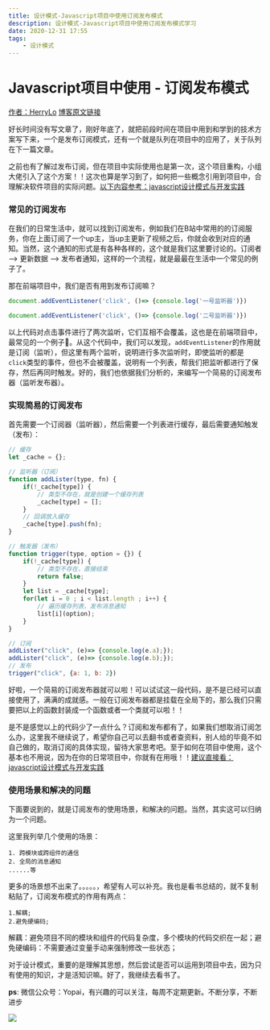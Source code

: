 ```yaml
---
title: 设计模式-Javascript项目中使用订阅发布模式
description: 设计模式-Javascript项目中使用订阅发布模式学习
date: 2020-12-31 17:55
tags: 
    - 设计模式
---
```


# Javascript项目中使用 - 订阅发布模式

[作者：HerryLo](https://github.com/HerryLo)
[博客原文链接](https://github.com/AttemptWeb/Record/issues/27)

好长时间没有写文章了，刚好年底了，就把前段时间在项目中用到和学到的技术方案写下来，一个是发布订阅模式，还有一个就是队列在项目中的应用了，关于队列在下一篇文章。

之前也有了解过发布订阅，但在项目中实际使用也是第一次，这个项目重构，小组大佬引入了这个方案！！这次也算是学习到了，如何把一些概念引用到项目中，合理解决软件项目的实际问题。[以下内容参考：javascript设计模式与开发实践]()

### 常见的订阅发布

在我们的日常生活中，就可以找到订阅发布，例如我们在B站中常用的的订阅服务，你在上面订阅了一个up主，当up主更新了视频之后，你就会收到对应的通知。当然，这个通知的形式是有各种各样的，这个就是我们这里要讨论的。订阅者 ——> 更新数据 ——> 发布者通知，这样的一个流程，就是最最在生活中一个常见的例子了。  

那在前端项目中，我们是否有用到发布订阅嘛？

```javascript
document.addEventListener('click', ()=> {console.log('一号监听器')})

document.addEventListener('click', ()=> {console.log('二号监听器')})
```
以上代码对点击事件进行了两次监听，它们互相不会覆盖，这也是在前端项目中，最常见的一个例子🌰。从这个代码中，我们可以发现，```addEventListener```的作用就是订阅（监听），但这里有两个监听，说明进行多次监听时，即使监听的都是```click```类型的事件，但也不会被覆盖，说明有一个列表，帮我们把监听都进行了保存，然后再同时触发。好的，我们也依据我们分析的，来编写一个简易的订阅发布器（监听发布器）。

### 实现简易的订阅发布

首先需要一个订阅器（监听器），然后需要一个列表进行缓存，最后需要通知触发（发布）：

```javascript
// 缓存
let _cache = {};

// 监听器（订阅）
function addLister(type, fn) {
    if(!_cache[type]) {
        // 类型不存在，就是创建一个缓存列表
        _cache[type] = [];
    }
    // 回调放入缓存
    _cache[type].push(fn);
}

// 触发器（发布）
function trigger(type, option = {}) {
    if(!_cache[type]) {
        // 类型不存在，直接结束
        return false;
    }
    let list = _cache[type];
    for(let i = 0 ; i < list.length ; i++) {
        // 遍历缓存列表，发布消息通知
        list[i](option);
    }
}

// 订阅
addLister("click", (e)=> {console.log(e.a);});
addLister("click", (e)=> {console.log(e.b);});
// 发布
trigger("click", {a: 1, b: 2})
```
好啦，一个简易的订阅发布器就可以啦！可以试试这一段代码，是不是已经可以直接使用了，满满的成就感。一般在订阅发布器都是挂载在全局下的，那么我们只需要把以上的函数封装成一个函数或者一个类就可以啦！！

是不是感觉以上的代码少了一点什么？订阅和发布都有了，如果我们想取消订阅怎么办，这里我不继续说了，希望你自己可以去翻书或者查资料，别人给的毕竟不如自己做的，取消订阅的具体实现，留待大家思考吧。至于如何在项目中使用，这个基本也不用说，因为在你的日常项目中，你就有在用哦！！[建议直接看：javascript设计模式与开发实践]()

### 使用场景和解决的问题

下面要说到的，就是订阅发布的使用场景，和解决的问题。当然，其实这可以归纳为一个问题。

这里我列举几个使用的场景：

    1. 跨模块或跨组件的通信
    2. 全局的消息通知
    ......等

更多的场景想不出来了。。。。。，希望有人可以补充。我也是看书总结的，就不复制粘贴了，订阅发布模式的作用有两点：
```
1.解耦; 
2.避免硬编码;
```
解藕：避免项目不同的模块和组件的代码复杂度，多个模块的代码交织在一起；避免硬编码：不需要通过变量手动来强制修改一些状态；

对于设计模式，重要的是理解其思想，然后尝试是否可以运用到项目中去，因为只有使用的知识，才是活知识嘛。好了，我继续去看书了。

**ps**: 微信公众号：Yopai，有兴趣的可以关注，每周不定期更新。不断分享，不断进步

![](/webChat1.png)
